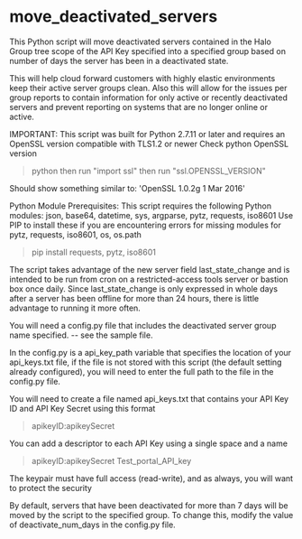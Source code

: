 # move_deactivated_servers

This Python script will move deactivated servers contained in the
Halo Group tree scope of the API Key specified into a specified
group based on number of days the server has been in a deactivated
state.

This will help cloud forward customers with highly elastic environments
keep their active server groups clean. Also this will allow for the issues
per group reports to contain information for only active or recently
deactivated servers and prevent reporting on systems that are no longer
online or active.

IMPORTANT:
This script was built for Python 2.7.11 or later and requires an OpenSSL
version compatible with TLS1.2 or newer
Check python OpenSSL version

  >python
  then run "import ssl"
  then run "ssl.OPENSSL_VERSION"

Should show something similar to:
'OpenSSL 1.0.2g  1 Mar 2016'


Python Module Prerequisites:
This script requires the following Python modules:
json, base64, datetime, sys, argparse, pytz, requests, iso8601
Use PIP to install these if you are encountering errors for missing modules
for pytz, requests, iso8601, os, os.path
   > pip install requests, pytz, iso8601

The script takes advantage of the new server field last_state_change and
is intended to be run from cron on a restricted-access tools server or
bastion box once daily.  Since last_state_change is only expressed in whole
days after a server has been offline for more than 24 hours, there is little
advantage to running it more often.

You will need a config.py file that includes the deactivated server group name
specified. -- see the sample file.

In the config.py is a api_key_path variable that specifies the location of your api_keys.txt file, if the file is not stored with this script (the default setting already configured), you will need to enter the full path to the file in the config.py file.

You will need to create a file named api_keys.txt that contains your API Key ID and API Key Secret using this format
> apikeyID:apikeySecret

You can add a descriptor to each API Key using a single space and a name
> apikeyID:apikeySecret Test_portal_API_key

The keypair must have full access (read-write), and as always, you will want to
protect the security

By default, servers that have been deactivated for more than 7 days will be
moved by the script to the specified group. To change this, modify the value
of deactivate_num_days in the config.py file.
